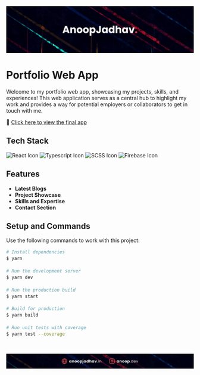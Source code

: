 <!-- Replace [YOUR_PORTFOLIO_LOGO_URL] with the URL of your portfolio logo -->
<div align="center">
  <img src="https://github.com/anoop-jadhav-ui/portfolio-aj-v1/blob/master/src/assets/readme/githubReadmeHeader.png" alt="Portfolio Logo">
</div>

# Portfolio Web App

Welcome to my portfolio web app, showcasing my projects, skills, and experiences! This web application serves as a central hub to highlight my work and provides a way for potential employers or collaborators to get in touch with me.

🚀 [Click here to view the final app](https://anoopjadhav.in)

## Tech Stack

![React Icon](https://img.icons8.com/color/48/000000/react-native.png)
![Typescript Icon](https://img.icons8.com/color/48/000000/typescript.png)
![SCSS Icon](https://img.icons8.com/color/48/000000/sass.png)
![Firebase Icon](https://img.icons8.com/color/48/000000/firebase.png)

## Features

- **Latest Blogs**
- **Project Showcase**
- **Skills and Expertise**
- **Contact Section**

## Setup and Commands

Use the following commands to work with this project:

```bash
# Install dependencies
$ yarn

# Run the development server
$ yarn dev

# Run the production build
$ yarn start

# Build for production
$ yarn build

# Run unit tests with coverage
$ yarn test --coverage
```

<div align="center">
  <p>&nbsp;</p>
  <img src="https://github.com/anoop-jadhav-ui/portfolio-aj-v1/blob/master/src/assets/readme/githubReadmeFooter.png" alt="Portfolio Logo">
</div>
